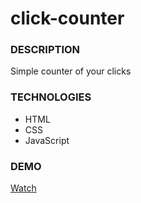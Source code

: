 # click-counter

### DESCRIPTION

Simple counter of your clicks

### TECHNOLOGIES

- HTML
- CSS
- JavaScript

### DEMO

[Watch](https://varvaraborodina.github.io/Click-counter/)
